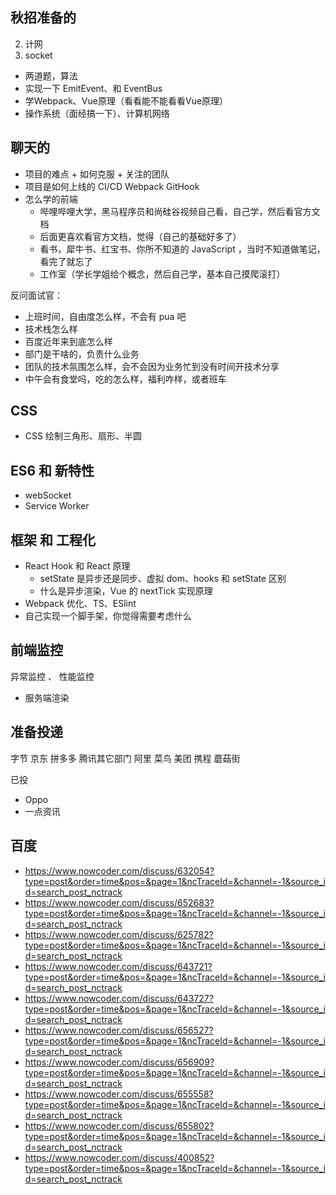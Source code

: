 ## 秋招准备的

2. 计网
3. socket

- 两道题，算法
- 实现一下 EmitEvent、和 EventBus
- 学Webpack、Vue原理（看看能不能看看Vue原理）
- 操作系统（面经搞一下）、计算机网络

## 聊天的

- 项目的难点 + 如何克服 + 关注的团队
- 项目是如何上线的 CI/CD Webpack GitHook
- 怎么学的前端
  - 哔哩哔哩大学，黑马程序员和尚硅谷视频自己看，自己学，然后看官方文档
  - 后面更喜欢看官方文档，觉得（自己的基础好多了）
  - 看书，犀牛书、红宝书、你所不知道的 JavaScript ，当时不知道做笔记，看完了就忘了
  - 工作室（学长学姐给个概念，然后自己学，基本自己摸爬滚打）

反问面试官：

- 上班时间，自由度怎么样，不会有 pua 吧
- 技术栈怎么样
- 百度近年来到底怎么样
- 部门是干啥的，负责什么业务
- 团队的技术氛围怎么样，会不会因为业务忙到没有时间开技术分享
- 中午会有食堂吗，吃的怎么样，福利咋样，或者班车

## CSS

- CSS 绘制三角形、扇形、半圆

## ES6 和 新特性

- webSocket
- Service Worker

## 框架 和 工程化

- React Hook 和 React 原理
  - setState 是异步还是同步、虚拟 dom、hooks 和 setState 区别
  - 什么是异步渲染，Vue 的 nextTick 实现原理
- Webpack 优化、TS、ESlint
- 自己实现一个脚手架，你觉得需要考虑什么

## 前端监控

异常监控 、 性能监控

- 服务端渲染

## 准备投递

字节
京东
拼多多
腾讯其它部门
阿里 菜鸟
美团
携程
蘑菇街

已投

- Oppo
- 一点资讯

## 百度

- https://www.nowcoder.com/discuss/632054?type=post&order=time&pos=&page=1&ncTraceId=&channel=-1&source_id=search_post_nctrack
- https://www.nowcoder.com/discuss/652683?type=post&order=time&pos=&page=1&ncTraceId=&channel=-1&source_id=search_post_nctrack
- https://www.nowcoder.com/discuss/625782?type=post&order=time&pos=&page=1&ncTraceId=&channel=-1&source_id=search_post_nctrack
- https://www.nowcoder.com/discuss/643721?type=post&order=time&pos=&page=1&ncTraceId=&channel=-1&source_id=search_post_nctrack
- https://www.nowcoder.com/discuss/643727?type=post&order=time&pos=&page=1&ncTraceId=&channel=-1&source_id=search_post_nctrack
- https://www.nowcoder.com/discuss/656527?type=post&order=time&pos=&page=1&ncTraceId=&channel=-1&source_id=search_post_nctrack
- https://www.nowcoder.com/discuss/656909?type=post&order=time&pos=&page=1&ncTraceId=&channel=-1&source_id=search_post_nctrack
- https://www.nowcoder.com/discuss/655558?type=post&order=time&pos=&page=1&ncTraceId=&channel=-1&source_id=search_post_nctrack
- https://www.nowcoder.com/discuss/655802?type=post&order=time&pos=&page=1&ncTraceId=&channel=-1&source_id=search_post_nctrack
- https://www.nowcoder.com/discuss/400852?type=post&order=time&pos=&page=1&ncTraceId=&channel=-1&source_id=search_post_nctrack
